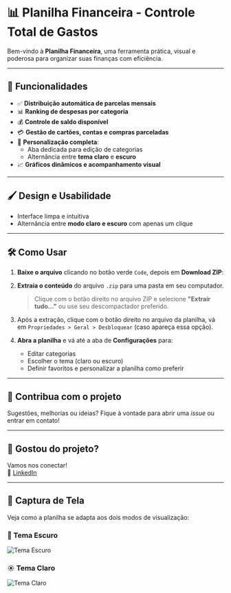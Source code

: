 # 📊 Planilha Financeira - Controle Total de Gastos

Bem-vindo à **Planilha Financeira**, uma ferramenta prática, visual e poderosa para organizar suas finanças com eficiência.

---

## 🚀 Funcionalidades

- ✅ **Distribuição automática de parcelas mensais**
- 📊 **Ranking de despesas por categoria**
- 💰 **Controle de saldo disponível**
- 💳 **Gestão de cartões, contas e compras parceladas**
- 🎨 **Personalização completa**:
  - Aba dedicada para edição de categorias
  - Alternância entre **tema claro** e **escuro**
- 📈 **Gráficos dinâmicos e acompanhamento visual**

---

## 🖌️ Design e Usabilidade

- Interface limpa e intuitiva
- Alternância entre **modo claro e escuro** com apenas um clique

---


## 🛠️ Como Usar

1. **Baixe o arquivo** clicando no botão verde `Code`, depois em **Download ZIP**:

2. **Extraia o conteúdo** do arquivo `.zip` para uma pasta em seu computador.

   > Clique com o botão direito no arquivo ZIP e selecione **"Extrair tudo..."** ou use seu descompactador preferido.

3. Após a extração, clique com o botão direito no arquivo da planilha, vá em `Propriedades > Geral > Desbloquear` (caso apareça essa opção).

4. **Abra a planilha** e vá até a aba de **Configurações** para:
   * Editar categorias
   * Escolher o tema (claro ou escuro)
   * Definir favoritos e personalizar a planilha como preferir

---

## 🤝 Contribua com o projeto

Sugestões, melhorias ou ideias? Fique à vontade para abrir uma *issue* ou entrar em contato!

---

## 🎉 Gostou do projeto?

Vamos nos conectar!  
💼 [LinkedIn](https://www.linkedin.com/in/fabricio-de-oliveira-bimbi-516719223/)

---

## 📸 Captura de Tela

Veja como a planilha se adapta aos dois modos de visualização:

### 🌙 Tema Escuro

![Tema Escuro](https://github.com/user-attachments/assets/8bdff3d8-c4f3-4e80-a784-06743b8351e4)

### ☀️ Tema Claro

![Tema Claro](https://github.com/user-attachments/assets/509f7d83-4fa1-480d-896a-be8b81bb02fe) 
